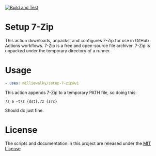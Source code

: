 [![Build and Test](https://github.com/milliewalky/setup-7-zip/actions/workflows/sample.yml/badge.svg)](https://github.com/milliewalky/setup-7-zip/actions/workflows/sample.yml)

# Setup 7-Zip

This action downloads, unpacks, and configures 7-Zip for use in GitHub Actions workflows. 7-Zip is a free and open-source file archiver. 7-Zip is unpacked under the temporary directory of a runner.

# Usage

<!-- start usage -->
```yaml
- uses: milliewalky/setup-7-zip@v1
```
<!-- end usage -->

This action appends 7-Zip to a temporary PATH file, so doing this:

```
7z a -t7z {dst}.7z {src}
```

Should do just fine.

# License

The scripts and documentation in this project are released under the [MIT License](LICENSE)
